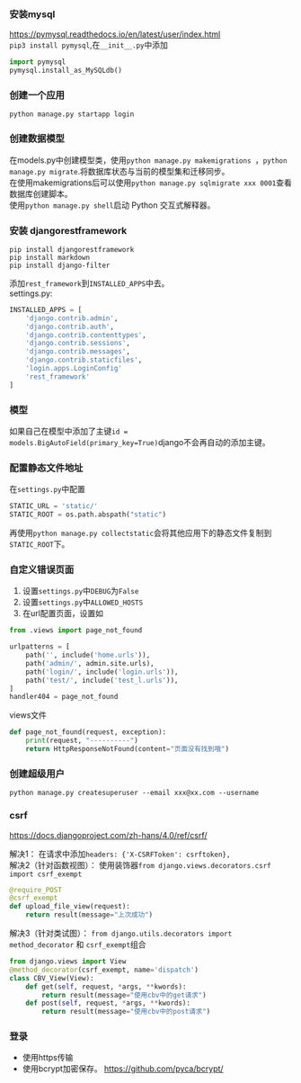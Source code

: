 ### 安装mysql
https://pymysql.readthedocs.io/en/latest/user/index.html  
`pip3 install pymysql`,在`__init__.py`中添加
```python
import pymysql
pymysql.install_as_MySQLdb()
```

### 创建一个应用

`python manage.py startapp login`  

### 创建数据模型

在models.py中创建模型类，使用`python manage.py makemigrations `，`python manage.py migrate`.将数据库状态与当前的模型集和迁移同步。  
在使用makemigrations后可以使用`python manage.py sqlmigrate xxx 0001`查看数据库创建脚本。  
使用`python manage.py shell`启动 Python 交互式解释器。  


### 安装 djangorestframework
`pip install djangorestframework`  
`pip install markdown`  
`pip install django-filter`

添加`rest_framework`到`INSTALLED_APPS`中去。  
settings.py:
```python
INSTALLED_APPS = [
    'django.contrib.admin',
    'django.contrib.auth',
    'django.contrib.contenttypes',
    'django.contrib.sessions',
    'django.contrib.messages',
    'django.contrib.staticfiles',
    'login.apps.LoginConfig'
    'rest_framework'
]
```

### 模型

如果自己在模型中添加了主键`id = models.BigAutoField(primary_key=True)`django不会再自动的添加主键。  

### 配置静态文件地址

在`settings.py`中配置
```python
STATIC_URL = 'static/'
STATIC_ROOT = os.path.abspath("static")
```
再使用`python manage.py collectstatic`会将其他应用下的静态文件复制到`STATIC_ROOT`下。 

### 自定义错误页面

1. 设置`settings.py`中`DEBUG`为`False`
1. 设置`settings.py`中`ALLOWED_HOSTS`
3. 在url配置页面，设置如
```python
from .views import page_not_found

urlpatterns = [
    path('', include('home.urls')),
    path('admin/', admin.site.urls),
    path('login/', include('login.urls')),
    path('test/', include('test_l.urls')),
] 
handler404 = page_not_found
```
views文件
```python
def page_not_found(request, exception):
    print(request, "----------")
    return HttpResponseNotFound(content="页面没有找到哦")
```

### 创建超级用户

`python manage.py createsuperuser --email xxx@xx.com --username`

### csrf

https://docs.djangoproject.com/zh-hans/4.0/ref/csrf/

解决1： 在请求中添加`headers: {'X-CSRFToken': csrftoken},`  
解决2（针对函数视图）： 使用装饰器`from django.views.decorators.csrf import csrf_exempt`
```python
@require_POST
@csrf_exempt
def upload_file_view(request):
    return result(message="上次成功")
```
解决3（针对类试图）：   `from django.utils.decorators import method_decorator` 和 `csrf_exempt`组合
```python
from django.views import View
@method_decorator(csrf_exempt, name='dispatch')
class CBV_View(View):
    def get(self, request, *args, **kwords):
        return result(message="使用cbv中的get请求")
    def post(self, request, *args, **kwords):
        return result(message="使用cbv中的post请求")
```

### 登录

- 使用https传输
- 使用bcrypt加密保存。
https://github.com/pyca/bcrypt/
